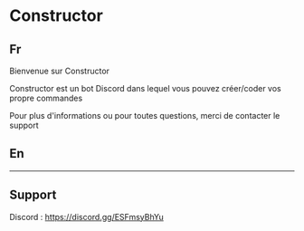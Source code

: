 # Constructor

## Fr
Bienvenue sur Constructor

Constructor est un bot Discord dans lequel vous pouvez créer/coder vos propre commandes


Pour plus d'informations ou pour toutes questions, merci de contacter le support


## En


***


## Support 

Discord : https://discord.gg/ESFmsyBhYu
